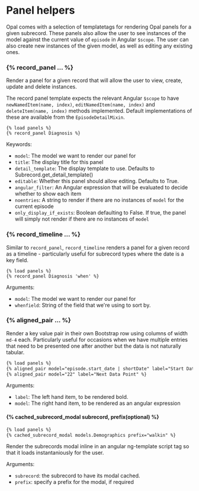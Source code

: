 # Panel helpers

Opal comes with a selection of templatetags for rendering Opal panels
for a given subrecord. These panels also allow the user to
see instances of the model against the current value of `episode` in
Angular `$scope`. The user can also create new
instances of the given model, as well as editing any existing ones.

### {% record_panel ... %}

Render a panel for a given record that will allow the user to view, create, update and delete instances.

The record panel template expects the relevant Angular `$scope` to have `newNamedItem(name, index)`,
`editNamedItem(name, index)` and `deleteItem(name, index)` methods implemented. Default
implementations of these are available from the `EpisodeDetailMixin`.

    {% load panels %}
    {% record_panel Diagnosis %}

Keywords:

* `model`: The model we want to render our panel for
* `title`: The display title for this panel
* `detail_template`: The display template to use. Defaults to Subrecord.get_detail_template()
* `editable`: Whether this panel should allow editing. Defaults to True.
* `angular_filter`: An Angular expression that will be evaluated to decide whether to show each item
* `noentries`: A string to render if there are no instances of `model` for the current episode
* `only_display_if_exists`: Boolean defaulting to False. If true, the panel will simply not render if there are no instances of `model`

### {% record_timeline ... %}

Similar to `record_panel`, `record_timeline` renders a panel for a given record as a timeline - particularly
useful for subrecord types where the date is a key field.

    {% load panels %}
    {% record_panel Diagnosis 'when' %}


Arguments:

* `model`: The model we want to render our panel for
* `whenfield`: String of the field that we're using to sort by.

### {% aligned_pair ... %}

Render a key value pair in their own Bootstrap row using columns of width `md-4` each.
Particularly useful for occasions when we have multiple entries that need to be presented one after
another but the data is not naturally tabular.

```html
{% load panels %}
{% aligned_pair model="episode.start_date | shortDate" label="Start Date" %}
{% aligned_pair model="22" label="Next Data Point" %}
```

Arguments:

* `label`: The left hand item, to be rendered bold.
* `model`: The right hand item, to be rendered as an angular expression

#### {% cached_subrecord_modal subrecord, prefix(optional) %}

```html
{% load panels %}
{% cached_subrecord_modal models.Demographics prefix="walkin" %}
```


Render the subrecords modal inline in an angular ng-template script tag so that it
loads instantaniously for the user.

Arguments:

* `subrecord`: the subrecord to have its modal cached.
* `prefix`: specify a prefix for the modal, if required
